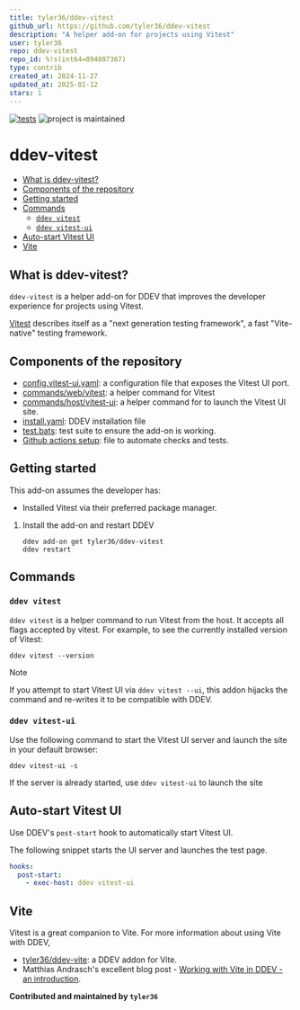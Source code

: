 ```yaml
---
title: tyler36/ddev-vitest
github_url: https://github.com/tyler36/ddev-vitest
description: "A helper add-on for projects using Vitest"
user: tyler36
repo: ddev-vitest
repo_id: %!s(int64=894807367)
type: contrib
created_at: 2024-11-27
updated_at: 2025-01-12
stars: 1
---
```


[![tests](https://github.com/tyler36/ddev-vitest/actions/workflows/tests.yml/badge.svg)](https://github.com/tyler36/ddev-vitest/actions/workflows/tests.yml) ![project is maintained](https://img.shields.io/maintenance/yes/2024.svg)

# ddev-vitest <!-- omit in toc -->

- [What is ddev-vitest?](#what-is-ddev-vitest)
- [Components of the repository](#components-of-the-repository)
- [Getting started](#getting-started)
- [Commands](#commands)
  - [`ddev vitest`](#ddev-vitest)
  - [`ddev vitest-ui`](#ddev-vitest-ui)
- [Auto-start Vitest UI](#auto-start-vitest-ui)
- [Vite](#vite)

## What is ddev-vitest?

`ddev-vitest` is a helper add-on for DDEV that improves the developer experience for projects using Vitest.

[Vitest](https://vitest.dev/) describes itself as a "next generation testing framework", a fast "Vite-native" testing framework.

## Components of the repository

- [config.vitest-ui.yaml](https://github.com/tyler36/ddev-vitest/blob/main/config.vitest-ui.yaml): a configuration file that exposes the Vitest UI port.
- [commands/web/vitest](https://github.com/tyler36/ddev-vitest/blob/main/commands/web/vitest): a helper command for Vitest
- [commands/host/vitest-ui](https://github.com/tyler36/ddev-vitest/blob/main/commands/host/vitest-ui): a helper command for to launch the Vitest UI site.
- [install.yaml](https://github.com/tyler36/ddev-vitest/blob/main/install.yaml): DDEV installation file
- [test.bats](tests/test.bats): test suite to ensure the add-on is working.
- [Github actions setup](https://github.com/tyler36/ddev-vitest/blob/main/.github/workflows/tests.yml): file to automate checks and tests.

## Getting started

This add-on assumes the developer has:

- Installed Vitest via their preferred package manager.

1. Install the add-on and restart DDEV

   ```shell
   ddev add-on get tyler36/ddev-vitest
   ddev restart
   ```

## Commands

### `ddev vitest`

`ddev vitest` is a helper command to run Vitest from the host.
It accepts all flags accepted by vitest.
For example, to see the currently installed version of Vitest:

  ```shell
  ddev vitest --version
  ```

> [!NOTE]
> If you attempt to start Vitest UI via `ddev vitest --ui`, this addon hijacks the command and re-writes it to be compatible with DDEV.

### `ddev vitest-ui`

Use the following command to start the Vitest UI server and launch the site in your default browser:

```shell
ddev vitest-ui -s
```

If the server is already started, use `ddev vitest-ui` to launch the site

## Auto-start Vitest UI

Use DDEV's `post-start` hook to automatically start Vitest UI.

The following snippet starts the UI server and launches the test page.

```yaml
hooks:
  post-start:
    - exec-host: ddev vitest-ui
```

## Vite

Vitest is a great companion to Vite.
For more information about using Vite with DDEV,

- [tyler36/ddev-vite](https://github.com/tyler36/ddev-vite): a DDEV addon for Vite.
- Matthias Andrasch's excellent blog post - [Working with Vite in DDEV - an introduction](https://ddev.com/blog/working-with-vite-in-ddev/).

**Contributed and maintained by `tyler36`**
